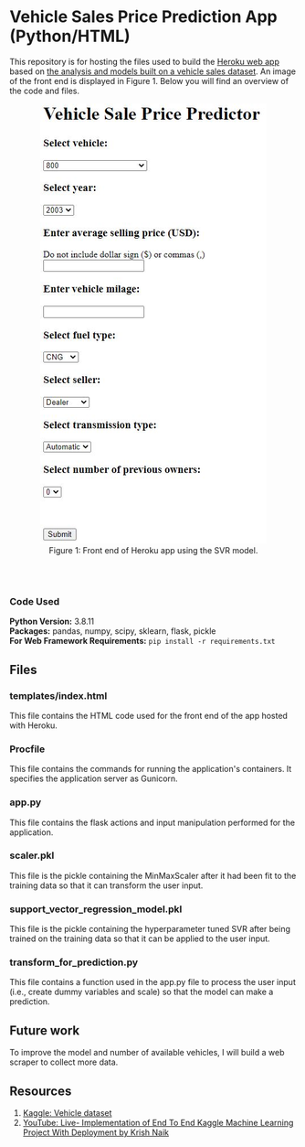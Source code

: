 # Vehicle Sales Price Prediction App (Python/HTML)

This repository is for hosting the files used to build the [Heroku web app](https://predict-vehicle-price.herokuapp.com/) based on [the analysis and models built on a vehicle sales dataset](https://github.com/MichaelBryantDS/vehicle-price-pred). An image of the front end is displayed in Figure 1. Below you will find an overview of the code and files.

<div align="center">
  
<figure>
<img src="images/web-app.JPG"><br/>
  <figcaption>Figure 1: Front end of Heroku app using the SVR model.</figcaption>
</figure>
<br/><br/>
  
</div>

### Code Used 

**Python Version:** 3.8.11 <br />
**Packages:** pandas, numpy, scipy, sklearn, flask, pickle<br />
**For Web Framework Requirements:**  ```pip install -r requirements.txt```  

## Files

### templates/index.html

This file contains the HTML code used for the front end of the app hosted with Heroku.

### Procfile

This file contains the commands for running the application's containers. It specifies the application server as Gunicorn.

### app.py

This file contains the flask actions and input manipulation performed for the application.

### scaler.pkl

This file is the pickle containing the MinMaxScaler after it had been fit to the training data so that it can transform the user input.

### support_vector_regression_model.pkl

This file is the pickle containing the hyperparameter tuned SVR after being trained on the training data so that it can be applied to the user input.

### transform_for_prediction.py

This file contains a function used in the app.py file to process the user input (i.e., create dummy variables and scale) so that the model can make a prediction.

## Future work

To improve the model and number of available vehicles, I will build a web scraper to collect more data.

## Resources

1. [Kaggle: Vehicle dataset](https://www.kaggle.com/nehalbirla/vehicle-dataset-from-cardekho)
2. [YouTube: Live- Implementation of End To End Kaggle Machine Learning Project With Deployment by Krish Naik](https://www.youtube.com/watch?v=p_tpQSY1aTs)


